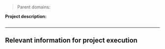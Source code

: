 > Parent domains: 

**Project description:**

```

```

---

## Relevant information for project execution